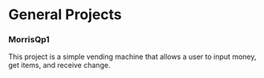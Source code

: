 # General Projects

### MorrisQp1
This project is a simple vending machine that allows a user to input money, get items, and receive change. 
